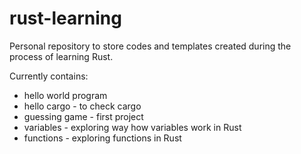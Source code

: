 # rust-learning

Personal repository to store codes and templates created during the process of learning Rust. 

Currently contains:  
* hello world program
* hello cargo - to check cargo
* guessing game - first project
* variables - exploring way how variables work in Rust 
* functions - exploring functions in Rust
